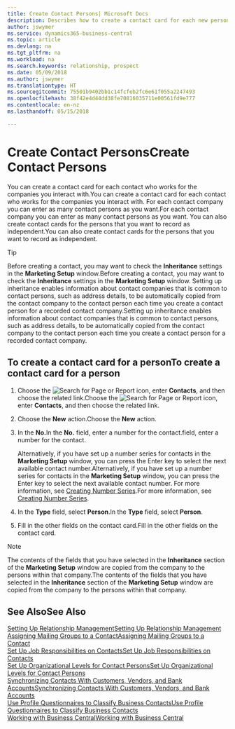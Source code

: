 ```yaml
---
title: Create Contact Persons| Microsoft Docs
description: Describes how to create a contact card for each new person or prospect you interact with or have a business relationship with.
author: jswymer
ms.service: dynamics365-business-central
ms.topic: article
ms.devlang: na
ms.tgt_pltfrm: na
ms.workload: na
ms.search.keywords: relationship, prospect
ms.date: 05/09/2018
ms.author: jswymer
ms.translationtype: HT
ms.sourcegitcommit: 75501b9402bb1c14fcfeb2fc6e61f055a2247493
ms.openlocfilehash: 38f42e4d44dd38fe70816035711e00561fd9e777
ms.contentlocale: en-nz
ms.lasthandoff: 05/15/2018

---
```

# <a name="create-contact-persons"></a><span data-ttu-id="c0180-103">Create Contact Persons</span><span class="sxs-lookup"><span data-stu-id="c0180-103">Create Contact Persons</span></span>
<span data-ttu-id="c0180-104">You can create a contact card for each contact who works for the companies you interact with.</span><span class="sxs-lookup"><span data-stu-id="c0180-104">You can create a contact card for each contact who works for the companies you interact with.</span></span> <span data-ttu-id="c0180-105">For each contact company you can enter as many contact persons as you want.</span><span class="sxs-lookup"><span data-stu-id="c0180-105">For each contact company you can enter as many contact persons as you want.</span></span> <span data-ttu-id="c0180-106">You can also create contact cards for the persons that you want to record as independent.</span><span class="sxs-lookup"><span data-stu-id="c0180-106">You can also create contact cards for the persons that you want to record as independent.</span></span>

> [!TIP]  
>   <span data-ttu-id="c0180-107">Before creating a contact, you may want to check the **Inheritance** settings in the **Marketing Setup** window.</span><span class="sxs-lookup"><span data-stu-id="c0180-107">Before creating a contact, you may want to check the **Inheritance** settings in the **Marketing Setup** window.</span></span> <span data-ttu-id="c0180-108">Setting up inheritance enables information about contact companies that is common to contact persons, such as address details, to be automatically copied from the contact company to the contact person each time you create a contact person for a recorded contact company.</span><span class="sxs-lookup"><span data-stu-id="c0180-108">Setting up inheritance enables information about contact companies that is common to contact persons, such as address details, to be automatically copied from the contact company to the contact person each time you create a contact person for a recorded contact company.</span></span>

## <a name="to-create-a-contact-card-for-a-person"></a><span data-ttu-id="c0180-109">To create a contact card for a person</span><span class="sxs-lookup"><span data-stu-id="c0180-109">To create a contact card for a person</span></span>
1. <span data-ttu-id="c0180-110">Choose the ![Search for Page or Report](media/ui-search/search_small.png "Search for Page or Report icon") icon, enter **Contacts**, and then choose the related link.</span><span class="sxs-lookup"><span data-stu-id="c0180-110">Choose the ![Search for Page or Report](media/ui-search/search_small.png "Search for Page or Report icon") icon, enter **Contacts**, and then choose the related link.</span></span>
2. <span data-ttu-id="c0180-111">Choose the **New** action.</span><span class="sxs-lookup"><span data-stu-id="c0180-111">Choose the **New** action.</span></span>
3. <span data-ttu-id="c0180-112">In the **No.**</span><span class="sxs-lookup"><span data-stu-id="c0180-112">In the **No.**</span></span> <span data-ttu-id="c0180-113">field, enter a number for the contact.</span><span class="sxs-lookup"><span data-stu-id="c0180-113">field, enter a number for the contact.</span></span>

    <span data-ttu-id="c0180-114">Alternatively, if you have set up a number series for contacts in the **Marketing Setup** window, you can press the Enter key to select the next available contact number.</span><span class="sxs-lookup"><span data-stu-id="c0180-114">Alternatively, if you have set up a number series for contacts in the **Marketing Setup** window, you can press the Enter key to select the next available contact number.</span></span> <span data-ttu-id="c0180-115">For more information, see [Creating Number Series](ui-create-number-series.md).</span><span class="sxs-lookup"><span data-stu-id="c0180-115">For more information, see [Creating Number Series](ui-create-number-series.md).</span></span>
4. <span data-ttu-id="c0180-116">In the **Type** field, select **Person**.</span><span class="sxs-lookup"><span data-stu-id="c0180-116">In the **Type** field, select **Person**.</span></span>
5. <span data-ttu-id="c0180-117">Fill in the other fields on the contact card.</span><span class="sxs-lookup"><span data-stu-id="c0180-117">Fill in the other fields on the contact card.</span></span>

> [!NOTE]  
>   <span data-ttu-id="c0180-118">The contents of the fields that you have selected in the **Inheritance** section of the **Marketing Setup** window are copied from the company to the persons within that company.</span><span class="sxs-lookup"><span data-stu-id="c0180-118">The contents of the fields that you have selected in the **Inheritance** section of the **Marketing Setup** window are copied from the company to the persons within that company.</span></span>

## <a name="see-also"></a><span data-ttu-id="c0180-119">See Also</span><span class="sxs-lookup"><span data-stu-id="c0180-119">See Also</span></span>
[<span data-ttu-id="c0180-120">Setting Up Relationship Management</span><span class="sxs-lookup"><span data-stu-id="c0180-120">Setting Up Relationship Management</span></span>](marketing-setup-marketing.md)  
[<span data-ttu-id="c0180-121">Assigning Mailing Groups to a Contact</span><span class="sxs-lookup"><span data-stu-id="c0180-121">Assigning Mailing Groups to a Contact</span></span>](marketing-mailing-groups.md#AssignMailGroupContact)  
[<span data-ttu-id="c0180-122">Set Up Job Responsibilities on Contacts</span><span class="sxs-lookup"><span data-stu-id="c0180-122">Set Up Job Responsibilities on Contacts</span></span>](marketing-job-responsibilities.md)  
[<span data-ttu-id="c0180-123">Set Up Organizational Levels for Contact Persons</span><span class="sxs-lookup"><span data-stu-id="c0180-123">Set Up Organizational Levels for Contact Persons</span></span>](marketing-organizational-levels.md)  
[<span data-ttu-id="c0180-124">Synchronizing Contacts With Customers, Vendors, and Bank Accounts</span><span class="sxs-lookup"><span data-stu-id="c0180-124">Synchronizing Contacts With Customers, Vendors, and Bank Accounts</span></span>](marketing-synchronize-contacts-customers-vendors-bank-accounts.md)  
[<span data-ttu-id="c0180-125">Use Profile Questionnaires to Classify Business Contacts</span><span class="sxs-lookup"><span data-stu-id="c0180-125">Use Profile Questionnaires to Classify Business Contacts</span></span>](marketing-create-contact-profile-questionnaire.md)  
[<span data-ttu-id="c0180-126">Working with Business Central</span><span class="sxs-lookup"><span data-stu-id="c0180-126">Working with Business Central</span></span>](ui-work-product.md)  

